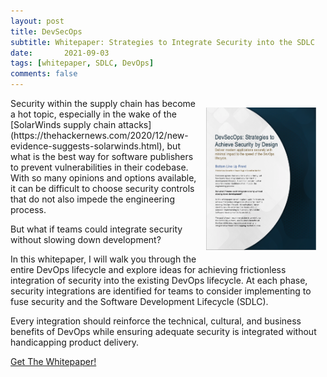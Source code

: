 ```yaml
---
layout: post
title: DevSecOps
subtitle: Whitepaper: Strategies to Integrate Security into the SDLC
date:   	2021-09-03
tags: [whitepaper, SDLC, DevOps]
comments: false
---
```

<img style="float: right; max-width:35%; height:auto; padding:15px;" src="https://raw.githubusercontent.com/shanepeden/shanepeden.com/master/assets/img/devsecopscover.png" alt="Shane Peden's DevSecOps Whitepaper Cover">
Security within the supply chain has become a hot topic, especially in the wake of the [SolarWinds supply chain attacks](https://thehackernews.com/2020/12/new-evidence-suggests-solarwinds.html), but what is the best way for software publishers to prevent vulnerabilities in their codebase. With so many opinions and options available, it can be difficult to choose security controls that do not also impede the engineering process.

But what if teams could integrate security without slowing down development?

In this whitepaper, I will walk you through the entire DevOps lifecycle and explore ideas for achieving frictionless integration of security into the existing DevOps lifecycle. At each phase, security integrations are identified for teams to consider implementing to fuse security and the Software Development Lifecycle (SDLC).

Every integration should reinforce the technical, cultural, and business benefits of DevOps while ensuring adequate security is integrated without handicapping product delivery.

<div class="centered">
  <a class="btn btn-success btn-lg get-started-btn" href="https://raw.githubusercontent.com/shanepeden/shanepeden.com/master/assets/img/shanepedensdlcwhitepaper.pdf">Get The Whitepaper!</a>
</div>
